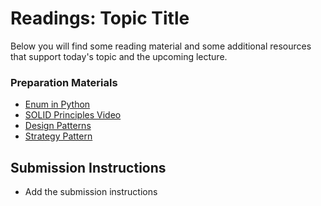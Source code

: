 # Readings: Topic Title

Below you will find some reading material and some additional resources that support today's topic and the upcoming lecture.

### Preparation Materials

- [Enum in Python](https://www.geeksforgeeks.org/enum-in-python/)
- [SOLID Principles Video ](https://youtu.be/pTB30aXS77U)
- [Design Patterns](https://www.geeksforgeeks.org/python-design-patterns/)
- [Strategy Pattern]([Link-03](https://www.geeksforgeeks.org/strategy-method-python-design-patterns/#:~:text=The%20strategy%20method%20is%20Behavioral,allows%20to%20interchange%20there%20objects.))

## Submission Instructions
- Add the submission instructions
